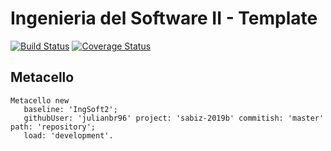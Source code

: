 # Ingenieria del Software II - Template

[![Build Status](https://travis-ci.com/julianbr96/sabiz-2019b.svg?branch=master)](https://travis-ci.com/julianbr96/sabiz-2019b)
[![Coverage Status](https://coveralls.io/repos/github/julianbr96/sabiz-2019b/badge.svg?branch=master)](https://coveralls.io/github/julianbr96/sabiz-2019b?branch=master)

## Metacello

```smalltalk
Metacello new
   baseline: 'IngSoft2';
   githubUser: 'julianbr96' project: 'sabiz-2019b' commitish: 'master' path: 'repository';
   load: 'development'.
```

